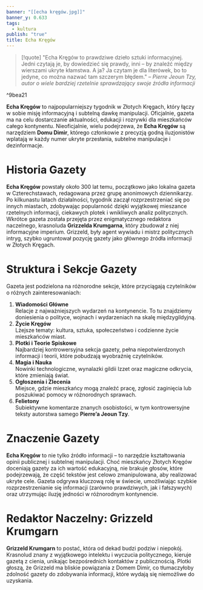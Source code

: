 ```yaml
---
banner: "[[echa kręgów.jpg]]"
banner_y: 0.633
tags:
  - kultura
publish: "true"
title: Echa Kręgów
---
```

>[!quote] "Echa Kręgów to prawdziwe dzieło sztuki informacyjnej. Jedni czytają je, by dowiedzieć się prawdy, inni – by znaleźć między wierszami ukryte kłamstwa. A ja? Ja czytam je dla literówek, bo to jedyne, co można nazwać tam szczerym błędem."
>– _Pierre Jeoun Tzy, autor o wiele bardziej rzetelnie sprawdzający swoje źródła informacji_

^9bea21

**Echa Kręgów** to najpopularniejszy tygodnik w Złotych Kręgach, który łączy w sobie misję informacyjną i subtelną dawkę manipulacji. Oficjalnie, gazeta ma na celu dostarczanie aktualności, edukacji i rozrywki dla mieszkańców całego kontynentu. Nieoficjalnie, wielu podejrzewa, że **Echa Kręgów** są narzędziem **Domu Dimir**, którego członkowie z precyzją godną iluzjonistów wplatają w każdy numer ukryte przesłania, subtelne manipulacje i dezinformacje.
# **Historia Gazety**
**Echa Kręgów** powstały około 300 lat temu, początkowo jako lokalna gazeta w Czterechstawach, redagowana przez grupę anonimowych dziennikarzy. Po kilkunastu latach działalności, tygodnik zaczął rozprzestrzeniać się po innych miastach, zdobywając popularność dzięki wyjątkowej mieszance rzetelnych informacji, ciekawych plotek i wnikliwych analiz politycznych.
Wkrótce gazeta została przejęta przez enigmatycznego redaktora naczelnego, krasnoluda **Grizzelda Krumgarna**, który zbudował z niej informacyjne imperium. Grizzeld, były agent wywiadu i mistrz politycznych intryg, szybko ugruntował pozycję gazety jako głównego źródła informacji w Złotych Kręgach.
# **Struktura i Sekcje Gazety**
Gazeta jest podzielona na różnorodne sekcje, które przyciągają czytelników o różnych zainteresowaniach:
1. **Wiadomości Główne**  
    Relacje z najważniejszych wydarzeń na kontynencie. To tu znajdziemy doniesienia o polityce, wojnach i wydarzeniach na skalę międzygildyjną.
2. **Życie Kręgów**  
    Lżejsze tematy: kultura, sztuka, społeczeństwo i codzienne życie mieszkańców miast.
3. **Plotki i Teorie Spiskowe**  
    Najbardziej kontrowersyjna sekcja gazety, pełna niepotwierdzonych informacji i teorii, które pobudzają wyobraźnię czytelników.
4. **Magia i Nauka**  
    Nowinki technologiczne, wynalazki gildii Izzet oraz magiczne odkrycia, które zmieniają świat.
5. **Ogłoszenia i Zlecenia**  
    Miejsce, gdzie mieszkańcy mogą znaleźć pracę, zgłosić zaginięcia lub poszukiwać pomocy w różnorodnych sprawach.
6. **Felietony**  
    Subiektywne komentarze znanych osobistości, w tym kontrowersyjne teksty autorstwa samego **Pierre’a Jeoun Tzy**.
# **Znaczenie Gazety**
**Echa Kręgów** to nie tylko źródło informacji – to narzędzie kształtowania opinii publicznej i subtelnej manipulacji. Choć mieszkańcy Złotych Kręgów doceniają gazety za ich wartość edukacyjną, nie brakuje głosów, które podejrzewają, że część tekstów jest celowo zmanipulowana, aby realizować ukryte cele.
Gazeta odgrywa kluczową rolę w świecie, umożliwiając szybkie rozprzestrzenianie się informacji (zarówno prawdziwych, jak i fałszywych) oraz utrzymując iluzję jedności w różnorodnym kontynencie.
# **Redaktor Naczelny: Grizzeld Krumgarn**
**Grizzeld Krumgarn** to postać, która od dekad budzi podziw i niepokój. Krasnolud znany z wyjątkowego intelektu i wyczucia politycznego, kieruje gazetą z cienia, unikając bezpośrednich kontaktów z publicznością. Plotki głoszą, że Grizzeld ma bliskie powiązania z Domem Dimir, co tłumaczyłoby zdolność gazety do zdobywania informacji, które wydają się niemożliwe do uzyskania.